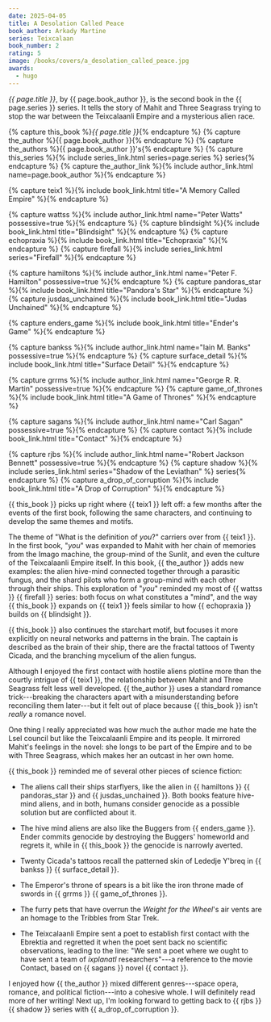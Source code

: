 ```yaml
---
date: 2025-04-05
title: A Desolation Called Peace
book_author: Arkady Martine
series: Teixcalaan
book_number: 2
rating: 5
image: /books/covers/a_desolation_called_peace.jpg
awards:
  - hugo
---
```


<cite class="book-title">{{ page.title }}</cite>, by <span
class="author-name">{{ page.book_author }}</span>, is the second book in the
<span class="book-series">{{ page.series }}</span> series. It tells the story
of Mahit and Three Seagrass trying to stop the war between the Teixcalaanli
Empire and a mysterious alien race.

{% capture this_book %}<cite class="book-title">{{ page.title }}</cite>{% endcapture %}
{% capture the_author %}<span class="author-name">{{ page.book_author }}</span>{% endcapture %}
{% capture the_authors %}<span class="author-name">{{ page.book_author }}</span>'s{% endcapture %}
{% capture this_series %}{% include series_link.html series=page.series %} series{% endcapture %}
{% capture the_author_link %}{% include author_link.html name=page.book_author %}{% endcapture %}

{% capture teix1 %}{% include book_link.html title="A Memory Called Empire" %}{% endcapture %}

{% capture wattss %}{% include author_link.html name="Peter Watts" possessive=true %}{% endcapture %}
{% capture blindsight %}{% include book_link.html title="Blindsight" %}{% endcapture %}
{% capture echopraxia %}{% include book_link.html title="Echopraxia" %}{% endcapture %}
{% capture firefall %}{% include series_link.html series="Firefall" %}{% endcapture %}

{% capture hamiltons %}{% include author_link.html name="Peter F. Hamilton" possessive=true %}{% endcapture %}
{% capture pandoras_star %}{% include book_link.html title="Pandora's Star" %}{% endcapture %}
{% capture jusdas_unchained %}{% include book_link.html title="Judas Unchained" %}{% endcapture %}

{% capture enders_game %}{% include book_link.html title="Ender's Game" %}{% endcapture %}

{% capture bankss %}{% include author_link.html name="Iain M. Banks" possessive=true %}{% endcapture %}
{% capture surface_detail %}{% include book_link.html title="Surface Detail" %}{% endcapture %}

{% capture grrms %}{% include author_link.html name="George R. R. Martin" possessive=true %}{% endcapture %}
{% capture game_of_thrones %}{% include book_link.html title="A Game of Thrones" %}{% endcapture %}

{% capture sagans %}{% include author_link.html name="Carl Sagan" possessive=true %}{% endcapture %}
{% capture contact %}{% include book_link.html title="Contact" %}{% endcapture %}

{% capture rjbs %}{% include author_link.html name="Robert Jackson Bennett" possessive=true %}{% endcapture %}
{% capture shadow %}{% include series_link.html series="Shadow of the Leviathan" %} series{% endcapture %}
{% capture a_drop_of_corruption %}{% include book_link.html title="A Drop of Corruption" %}{% endcapture %}

{{ this_book }} picks up right where {{ teix1 }} left off: a few months after
the events of the first book, following the same characters, and continuing to
develop the same themes and motifs.

The theme of "What is the definition of _you_?" carriers over from {{ teix1
}}. In the first book, "_you_" was expanded to Mahit with her chain of
memories from the Imago machine, the group-mind of the Sunlit, and even the
culture of the Teixcalaanli Empire itself. In this book, {{ the_author }} adds
new examples: the alien hive-mind connected together through a parasitic
fungus, and the shard pilots who form a group-mind with each other through
their ships. This exploration of "_you_" reminded my most of {{ wattss }} {{
firefall }} series: both focus on what constitutes a "mind", and the way {{
this_book }} expands on {{ teix1 }} feels similar to how {{ echopraxia }}
builds on {{ blindsight }}.

{{ this_book }} also continues the starchart motif, but focuses it more
explicitly on neural networks and patterns in the brain. The captain is
described as the brain of their ship, there are the fractal tattoos of Twenty
Cicada, and the branching mycelium of the alien fungus.

Although I enjoyed the first contact with hostile aliens plotline more than
the courtly intrigue of {{ teix1 }}, the relationship between Mahit and Three
Seagrass felt less well developed. {{ the_author }} uses a standard romance
trick---breaking the characters apart with a misunderstanding before
reconciling them later---but it felt out of place because {{ this_book }}
isn't _really_ a romance novel.

One thing I really appreciated was how much the author made me hate the Lsel
council but like the Teixcalaanli Empire and its people. It mirrored Mahit's
feelings in the novel: she longs to be part of the Empire and to be with Three
Seagrass, which makes her an outcast in her own home.

{{ this_book }} reminded me of several other pieces of science fiction:

- The aliens call their ships starflyers, like the alien in {{ hamiltons }} {{
  pandoras_star }} and {{ jusdas_unchained }}. Both books feature hive-mind
  aliens, and in both, humans consider genocide as a possible solution but are
  conflicted about it.

- The hive mind aliens are also like the Buggers from {{ enders_game }}. Ender
  commits genocide by destroying the Buggers' homeworld and regrets it, while
  in {{ this_book }} the genocide is narrowly averted.

- Twenty Cicada's tattoos recall the patterned skin of Lededje Y'breq in {{
  bankss }} {{ surface_detail }}.

- The Emperor's throne of spears is a bit like the iron throne made of swords
  in {{ grrms }} {{ game_of_thrones }}.

- The furry pets that have overrun the _Weight for the Wheel_'s air vents are
  an homage to the Tribbles from <span class="tv-show-title">Star Trek</span>.

- The Teixcalaanli Empire sent a poet to establish first contact with the
  Ebrektia and regretted it when the poet sent back no scientific
  observations, leading to the line: "We sent a poet where we ought to have
  sent a team of _ixplanatl_ researchers"---a reference to the movie <span
  class="movie-title">Contact</span>, based on {{ sagans }} novel {{ contact
  }}.

I enjoyed how {{ the_author }} mixed different genres---space opera, romance,
and political fiction---into a cohesive whole. I will definitely read more of
her writing! Next up, I'm looking forward to getting back to {{ rjbs }} {{
shadow }} series with {{ a_drop_of_corruption }}.
